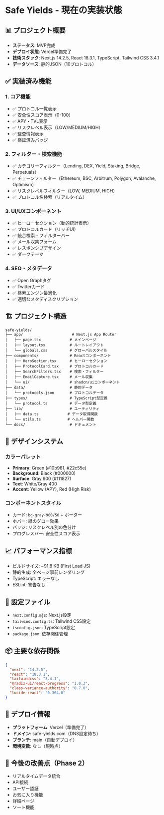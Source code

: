 # Safe Yields - 現在の実装状態

## 📊 プロジェクト概要
- **ステータス**: MVP完成
- **デプロイ状態**: Vercel準備完了
- **技術スタック**: Next.js 14.2.5, React 18.3.1, TypeScript, Tailwind CSS 3.4.1
- **データソース**: 静的JSON（10プロトコル）

## ✅ 実装済み機能

### 1. コア機能
- ✅ プロトコル一覧表示
- ✅ 安全性スコア表示（0-100）
- ✅ APY・TVL表示
- ✅ リスクレベル表示（LOW/MEDIUM/HIGH）
- ✅ 監査情報表示
- ✅ 検証済みバッジ

### 2. フィルター・検索機能
- ✅ カテゴリーフィルター（Lending, DEX, Yield, Staking, Bridge, Perpetuals）
- ✅ チェーンフィルター（Ethereum, BSC, Arbitrum, Polygon, Avalanche, Optimism）
- ✅ リスクレベルフィルター（LOW, MEDIUM, HIGH）
- ✅ プロトコル名検索（リアルタイム）

### 3. UI/UXコンポーネント
- ✅ ヒーローセクション（動的統計表示）
- ✅ プロトコルカード（リッチUI）
- ✅ 統合検索・フィルターバー
- ✅ メール収集フォーム
- ✅ レスポンシブデザイン
- ✅ ダークテーマ

### 4. SEO・メタデータ
- ✅ Open Graphタグ
- ✅ Twitterカード
- ✅ 検索エンジン最適化
- ✅ 適切なメタディスクリプション

## 🏗️ プロジェクト構造

```
safe-yields/
├── app/                      # Next.js App Router
│   ├── page.tsx             # メインページ
│   ├── layout.tsx           # ルートレイアウト
│   └── globals.css          # グローバルスタイル
├── components/              # Reactコンポーネント
│   ├── HeroSection.tsx      # ヒーローセクション
│   ├── ProtocolCard.tsx     # プロトコルカード
│   ├── SearchFilters.tsx    # 検索・フィルター
│   ├── EmailCapture.tsx     # メール収集
│   └── ui/                  # shadcn/uiコンポーネント
├── data/                    # 静的データ
│   └── protocols.json       # プロトコルデータ
├── types/                   # TypeScript型定義
│   └── protocol.ts          # データ型定義
├── lib/                     # ユーティリティ
│   ├── data.ts             # データ取得関数
│   └── utils.ts            # ヘルパー関数
└── docs/                    # ドキュメント
```

## 🎨 デザインシステム

### カラーパレット
- **Primary**: Green (#10b981, #22c55e)
- **Background**: Black (#000000)
- **Surface**: Gray 900 (#111827)
- **Text**: White/Gray 400
- **Accent**: Yellow (APY), Red (High Risk)

### コンポーネントスタイル
- カード: `bg-gray-900/50` + ボーダー
- ホバー: 緑のグロー効果
- バッジ: リスクレベル別の色分け
- プログレスバー: 安全性スコア表示

## 📈 パフォーマンス指標
- ビルドサイズ: ~91.8 KB (First Load JS)
- 静的生成: 全ページ事前レンダリング
- TypeScript: エラーなし
- ESLint: 警告なし

## 🔧 設定ファイル
- `next.config.mjs`: Next.js設定
- `tailwind.config.ts`: Tailwind CSS設定
- `tsconfig.json`: TypeScript設定
- `package.json`: 依存関係管理

## 📦 主要な依存関係
```json
{
  "next": "14.2.5",
  "react": "18.3.1",
  "tailwindcss": "3.4.1",
  "@radix-ui/react-progress": "1.0.3",
  "class-variance-authority": "0.7.0",
  "lucide-react": "0.364.0"
}
```

## 🚀 デプロイ情報
- **プラットフォーム**: Vercel（準備完了）
- **ドメイン**: safe-yields.com（DNS設定待ち）
- **ブランチ**: main（自動デプロイ）
- **環境変数**: なし（現時点）

## 📝 今後の改善点（Phase 2）
- リアルタイムデータ統合
- API接続
- ユーザー認証
- お気に入り機能
- 詳細ページ
- ソート機能